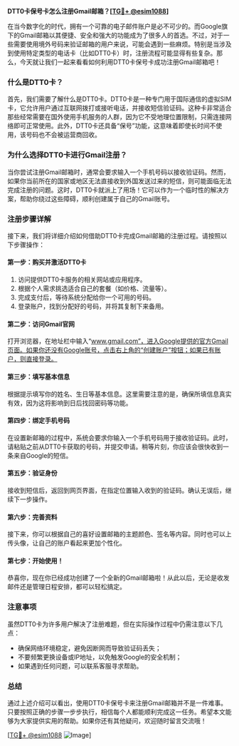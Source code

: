 **DTT0卡保号卡怎么注册Gmail邮箱？[[TG💪+ @esim1088](https://t.me/s/esim1088)]**

在当今数字化的时代，拥有一个可靠的电子邮件账户是必不可少的。而Google旗下的Gmail邮箱以其便捷、安全和强大的功能成为了很多人的首选。不过，对于一些需要使用境外号码来验证邮箱的用户来说，可能会遇到一些麻烦。特别是当涉及到使用特定类型的电话卡（比如DTT0卡）时，注册流程可能显得有些复杂。那么，今天就让我们一起来看看如何利用DTT0卡保号卡成功注册Gmail邮箱吧！

### **什么是DTT0卡？**

首先，我们需要了解什么是DTT0卡。DTT0卡是一种专门用于国际通信的虚拟SIM卡，它允许用户通过互联网拨打或接听电话，并接收短信验证码。这种卡非常适合那些经常需要在国外使用手机服务的人群，因为它不受地理位置限制，只需连接网络即可正常使用。此外，DTT0卡还具备“保号”功能，这意味着即使长时间不使用，该号码也不会被运营商回收。

### **为什么选择DTT0卡进行Gmail注册？**

当你尝试注册Gmail邮箱时，通常会要求输入一个手机号码以接收验证码。然而，如果你当前所在的国家或地区无法直接收到外国发送过来的短信，则可能面临无法完成注册的问题。这时，DTT0卡就派上了用场！它可以作为一个临时性的解决方案，帮助你绕过这些障碍，顺利创建属于自己的Gmail账号。

### **注册步骤详解**

接下来，我们将详细介绍如何借助DTT0卡完成Gmail邮箱的注册过程。请按照以下步骤操作：

#### **第一步：购买并激活DTT0卡**
1. 访问提供DTT0卡服务的相关网站或应用程序。
2. 根据个人需求挑选适合自己的套餐（如价格、流量等）。
3. 完成支付后，等待系统分配给你一个可用的号码。
4. 登录账户，找到分配好的号码，并将其复制下来备用。

#### **第二步：访问Gmail官网**
打开浏览器，在地址栏中输入“www.gmail.com”，进入Google提供的官方Gmail页面。如果你还没有Google账号，点击右上角的“创建账户”按钮；如果已有账户，则直接登录。

#### **第三步：填写基本信息**
根据提示填写你的姓名、生日等基本信息。这里需要注意的是，确保所填信息真实有效，因为这将影响到日后找回密码等功能。

#### **第四步：绑定手机号码**
在设置新邮箱的过程中，系统会要求你输入一个手机号码用于接收验证码。此时，请粘贴之前从DTT0卡获取的号码，并提交申请。稍等片刻，你应该会很快收到一条来自Google的短信。

#### **第五步：验证身份**
接收到短信后，返回到网页界面，在指定位置输入收到的验证码。确认无误后，继续下一步操作。

#### **第六步：完善资料**
接下来，你可以根据自己的喜好设置邮箱的主题颜色、签名等内容。同时也可以上传头像，让自己的账户看起来更加个性化。

#### **第七步：开始使用！**
恭喜你，现在你已经成功创建了一个全新的Gmail邮箱啦！从此以后，无论是收发邮件还是管理日程安排，都可以轻松搞定。

### **注意事项**

虽然DTT0卡为许多用户解决了注册难题，但在实际操作过程中仍需注意以下几点：
- 确保网络环境稳定，避免因断网而导致验证码丢失；
- 不要频繁更换设备或IP地址，以免触发Google的安全机制；
- 如果遇到任何问题，可以联系客服寻求帮助。

### **总结**

通过上述介绍可以看出，使用DTT0卡保号卡来注册Gmail邮箱并不是一件难事。只要按照正确的步骤一步步执行，相信每个人都能顺利完成这一任务。希望本文能够为大家提供实用的帮助。如果你还有其他疑问，欢迎随时留言交流哦！

[[TG💪+ @esim1088](https://t.me/s/esim1088) ![Image](https://i.postimg.cc/4NQfJmqS/Snipaste-2025-05-13-00-14-12.png)]